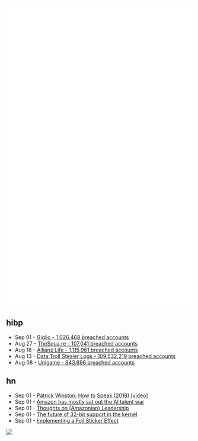 ![Metrics](https://raw.githubusercontent.com/phixion/phixion/master/metrics.svg)

## hibp

<!--
for https://github.com/phixion/phixion/blob/main/.github/workflows/feeds.yml
-->
<!--START_SECTION:haveibeenpwnd-->
- Sep 01 - [Giglio - 1,026,468 breached accounts](https://haveibeenpwned.com/Breach/Giglio)
- Aug 27 - [TheSqua.re - 107,041 breached accounts](https://haveibeenpwned.com/Breach/TheSquare)
- Aug 18 - [Allianz Life - 1,115,061 breached accounts](https://haveibeenpwned.com/Breach/AllianzLife)
- Aug 13 - [Data Troll Stealer Logs - 109,532,219 breached accounts](https://haveibeenpwned.com/Breach/DataTrollStealerLogs)
- Aug 08 - [Unigame - 843,696 breached accounts](https://haveibeenpwned.com/Breach/Unigame)
<!--END_SECTION:haveibeenpwnd-->

## hn

<!--
for https://github.com/phixion/phixion/blob/main/.github/workflows/feeds.yml
-->
<!--START_SECTION:hn-->
- Sep 01 - [Patrick Winston: How to Speak (2018) [video]](https://www.youtube.com/watch?v=Unzc731iCUY)
- Sep 01 - [Amazon has mostly sat out the AI talent war](https://www.businessinsider.com/amazon-ai-talent-wars-internal-document-2025-8)
- Sep 01 - [Thoughts on (Amazonian) Leadership](https://www.daemonology.net/blog/2025-09-01-Thoughts-on-Amazonian-Leadership.html)
- Sep 01 - [The future of 32-bit support in the kernel](https://lwn.net/SubscriberLink/1035727/4837b0d3dccf1cbb/)
- Sep 01 - [Implementing a Foil Sticker Effect](https://www.4rknova.com/blog/2025/08/30/foil-sticker)
<!--END_SECTION:hn-->

<!--
for https://yhype.me
-->
![](https://hit.yhype.me/github/profile?user_id=13013670)
